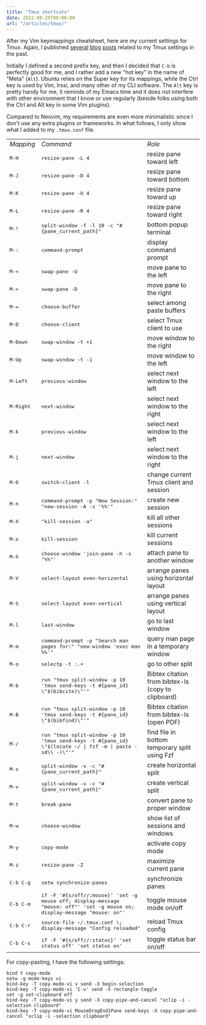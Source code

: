 ```yaml
---
title: "Tmux shortcuts"
date: 2022-08-25T00:00:00
url: "/articles/tmux/"
---
```


After my Vim keymappings cheatsheet, here are my current settings for Tmux. Again, I published [several](/post/customizing-iterm2/) [blog](/post/tmux-little-hacks/) [posts](/post/tmux-2021/) related to my Tmux settings in the past.

Initially I defined a second prefix key, and then I decided that `C-b` is perfectly good for me, and I rather add a new "hot key" in the name of "Meta" (`Alt`). Ubuntu relies on the Super key for its mappings, while the Ctrl key is used by Vim, Irssi, and many other of my CLI software. The `Alt` key is pretty handy for me, it reminds of my Emacs time and it does not interfere with other environment that I know or use regularly (beside folks using both the Ctrl and Alt key in some Vim plugins).

Compared to Neovim, my requirements are even more minimalistic since I don't use any extra plugins or frameworks. In what follows, I only show what I added to my `.tmux.conf` file.

<small>
<table border="0">
<tbody>
<tr>
<td><em>Mapping</em></td>
<td><em>Command</td>
<td><em>Role</em></td>
</tr>
<tr><td><kbd>M-H</kbd></td><td><kbd>resize-pane -L 4</kbd></td><td>resize pane toward left</td></tr>
<tr><td><kbd>M-J</kbd></td><td><kbd>resize-pane -D 4</kbd></td><td>resize pane toward bottom</td></tr>
<tr><td><kbd>M-K</kbd></td><td><kbd>resize-pane -U 4</kbd></td><td>resize pane toward up</td></tr>
<tr><td><kbd>M-L</kbd></td><td><kbd>resize-pane -R 4</kbd></td><td>resize pane toward right</td></tr>
<tr><td><kbd>M-!</kbd></td><td><kbd>split-window -f -l 10 -c "#{pane_current_path}"</kbd></td><td>bottom popup terminal</td></tr>
<tr><td><kbd>M-:</kbd></td><td><kbd>command-prompt</kbd></td><td>display command prompt</td></tr>
<tr><td><kbd>M-&lt;</kbd></td><td><kbd>swap-pane -U</kbd></td><td>move pane to the left</td></tr>
<tr><td><kbd>M-&gt;</kbd></td><td><kbd>swap-pane -D</kbd></td><td>move pane to the right</td></tr>
<tr><td><kbd>M-=</kbd></td><td><kbd>choose-buffer</kbd></td><td>select among paste buffers</td></tr>
<tr><td><kbd>M-D</kbd></td><td><kbd>choose-client</kbd></td><td>select Tmux client to use</td></tr>
<tr><td><kbd>M-Down</kbd></td><td><kbd>swap-window -t +1</kbd></td><td>move window to the right</td></tr>
<tr><td><kbd>M-Up</kbd></td><td><kbd>swap-window -t -1</kbd></td><td>move window to the left</td></tr>
<tr><td><kbd>M-Left</kbd></td><td><kbd>previous-window</kbd></td><td>select next window to the left</td></tr>
<tr><td><kbd>M-Right</kbd></td><td><kbd>next-window</kbd></td><td>select next window to the right</td></tr>
<tr><td><kbd>M-k</kbd></td><td><kbd>previous-window</kbd></td><td>select next window to the left</td></tr>
<tr><td><kbd>M-j</kbd></td><td><kbd>next-window</kbd></td><td>select next window to the right</td></tr>
<tr><td><kbd>M-O</kbd></td><td><kbd>switch-client -l</kbd></td><td>change current Tmux client and session</td></tr>
<tr><td><kbd>M-n</kbd></td><td><kbd>command-prompt -p "New Session:" "new-session -A -s '%%'"</kbd></td><td>create new session</td></tr>
<tr><td><kbd>M-X</kbd></td><td><kbd>"kill-session -a"</kbd></td><td>kill all other sessions</td></tr>
<tr><td><kbd>M-x</kbd></td><td><kbd>kill-session</kbd></td><td>kill current sessions</td></tr>
<tr><td><kbd>M-h</kbd></td><td><kbd>choose-window 'join-pane -h -s "%%"'</kbd></td><td>attach pane to another window</td></tr>
<tr><td><kbd>M-V</kbd></td><td><kbd>select-layout even-horizontal</kbd></td><td>arrange panes using horizontal layout</td></tr>
<tr><td><kbd>M-S</kbd></td><td><kbd>select-layout even-vertical</kbd></td><td>arrange panes using vertical layout</td></tr>
<tr><td><kbd>M-l</kbd></td><td><kbd>last-window</kbd></td><td>go to last window</td></tr>
<tr><td><kbd>M-m</kbd></td><td><kbd>command-prompt -p "Search man pages for:" "new-window 'exec man %%'"</kbd></td><td>query man page in a temporary window</td></tr>
<tr><td><kbd>M-o</kbd></td><td><kbd>selectp -t :.+</kbd></td><td>go to other split</td></tr>
<tr><td><kbd>M-b</kbd></td><td><kbd>run "tmux split-window -p 10 'tmux send-keys -t #{pane_id} \"$(bibcite)\"'"</kbd></td><td>Bibtex citation from bibtex-ls (copy to clipboard)</td></tr>
<tr><td><kbd>M-B</kbd></td><td><kbd>run "tmux split-window -p 10 'tmux send-keys -t #{pane_id} \"$(bibfind)\"'"</kbd></td><td>Bibtex citation from bibtex-ls (open PDF)</td></tr>
<tr><td><kbd>M-/</kbd></td><td><kbd>run "tmux split-window -p 10 'tmux send-keys -t #{pane_id} \"$(locate ~/ | fzf -m | paste -sd\\  -)\"'"</kbd></td><td>find file in bottom temporary split using Fzf</td></tr>
<tr><td><kbd>M-s</kbd></td><td><kbd>split-window -v -c "#{pane_current_path}"</kbd></td><td>create horizontal split</td></tr>
<tr><td><kbd>M-v</kbd></td><td><kbd>split-window -v -c "#{pane_current_path}"</kbd></td><td>create vertical split</td></tr>
<tr><td><kbd>M-t</kbd></td><td><kbd>break-pane</kbd></td><td>convert pane to proper window</td></tr>
<tr><td><kbd>M-w</kbd></td><td><kbd>choose-window</kbd></td><td>show list of sessions and windows</td></tr>
<tr><td><kbd>M-y</kbd></td><td><kbd>copy-mode</kbd></td><td>activate copy mode</td></tr>
<tr><td><kbd>M-z</kbd></td><td><kbd>resize-pane -Z</kbd></td><td>maximize current pane</td></tr>
<tr><td><kbd>C-b C-g</kbd></td><td><kbd>setw synchronize-panes</kbd></td><td>synchronize panes</td></tr>
<tr><td><kbd>C-b C-m</kbd></td><td><kbd>if -F '#{s/off//:mouse}' 'set -g mouse off; display-message "mouse: off"' 'set -g mouse on; display-message "mouse: on"'</kbd></td><td>toggle mouse mode on/off</td></tr>
<tr><td><kbd>C-b C-r</kbd></td><td><kbd>source-file ~/.tmux.conf \; display-message "Config reloaded"</kbd></td><td>reload Tmux config</td></tr>
<tr><td><kbd>C-b C-s</kbd></td><td><kbd>if -F '#{s/off//:status}' 'set status off' 'set status on'</kbd></td><td>toggle status bar on/off</td></tr>
</tbody>
</table>
</small>

For copy-pasting, I have the following settings:

```
bind Y copy-mode
setw -g mode-keys vi
bind-key -T copy-mode-vi v send -X begin-selection
bind-key -T copy-mode-vi 'C-v' send -X rectangle-toggle
set -g set-clipboard off
bind-key -T copy-mode-vi y send -X copy-pipe-and-cancel "xclip -i -selection clipboard"
bind-key -T copy-mode-vi MouseDragEnd1Pane send-keys -X copy-pipe-and-cancel "xclip -i -selection clipboard"
```
